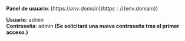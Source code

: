 **Panel de usuario**: [https://${env.domain}](https://${env.domain})

**Usuario**: admin  
**Contraseña**: admin
**(Se solicitará una nueva contraseña tras el primer acceso.)**